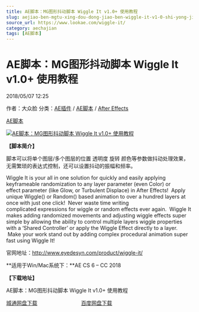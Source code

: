 ```yaml
---
title: AE脚本：MG图形抖动脚本 Wiggle It v1.0+ 使用教程
slug: aejiao-ben-mgtu-xing-dou-dong-jiao-ben-wiggle-it-v1-0-shi-yong-jiao-cheng
source_url: https://www.lookae.com/wiggle-it/
category: aechajian
tags: [AE脚本]
---
```

# AE脚本：MG图形抖动脚本 Wiggle It v1.0+ 使用教程

2018/05/07 12:25

作者：大众脸
分类：[AE插件](https://www.lookae.com/after-effects/aechajian/) / [AE脚本](https://www.lookae.com/after-effects/aescripts/) / [After Effects](https://www.lookae.com/after-effects/)

[AE脚本](https://www.lookae.com/tag/ae%e8%84%9a%e6%9c%ac/)

[![AE脚本：MG图形抖动脚本 Wiggle It v1.0+ 使用教程](https://www.lookae.com/wp-content/uploads/2018/05/Wiggle-It-.jpg "AE脚本：MG图形抖动脚本 Wiggle It v1.0+ 使用教程-LookAE.com")](https://www.lookae.com/wp-content/uploads/2018/05/Wiggle-It-.jpg)

**【脚本简介】**

脚本可以将单个图层/多个图层的位置 透明度 旋转 颜色等参数做抖动处理效果，无需繁琐的表达式控制，还可以设置抖动的振幅和频率。

Wiggle It is your all in one solution for quickly and easily applying keyframeable randomization to any layer parameter (even Color) or effect parameter (like Glow, or Turbulent Displace) in After Effects!  Apply unique Wiggle() or Random() based animation to over a hundred layers at once with just one click!  Never waste time writing complicated expressions for wiggle or random effects ever again.  Wiggle It makes adding randomized movements and adjusting wiggle effects super simple by allowing the ability to control multiple layers wiggle properties with a ‘Shared Controller’ or apply the Wiggle Effect directly to a layer.  Make your work stand out by adding complex procedural animation super fast using Wiggle It!

官网地址：http://www.eyedesyn.com/product/wiggle-it/

**适用于Win/Mac系统下：**AE CS 6 – CC 2018

**【下载地址】**

AE脚本：MG图形抖动脚本 Wiggle It v1.0+ 使用教程

[城通网盘下载](https://lookae.ctfile.com/fs/680462-289659715)                              [百度网盘下载](https://pan.baidu.com/s/15qltdHGOKhUqCyHi8OWVwQ)
